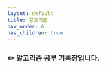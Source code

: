 ```yaml
---
layout: default
title: 알고리즘
nav_order: 6
has_children: true
---
```



### :pencil2: 알고리즘 공부 기록장입니다.  
